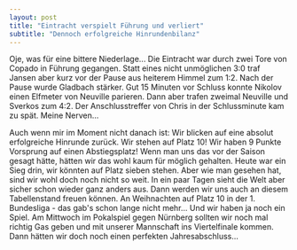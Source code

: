 ```yaml
---
layout: post
title: "Eintracht verspielt Führung und verliert"
subtitle: "Dennoch erfolgreiche Hinrundenbilanz"
---
```


Oje, was für eine bittere Niederlage... Die Eintracht war durch zwei Tore von Copado in Führung gegangen. Statt eines nicht unmöglichen 3:0 traf Jansen aber kurz vor der Pause aus heiterem Himmel zum 1:2. Nach der Pause wurde Gladbach stärker. Gut 15 Minuten vor Schluss konnte Nikolov einen Elfmeter von Neuville parieren. Dann aber trafen zweimal Neuville und Sverkos zum 4:2. Der Anschlusstreffer von Chris in der Schlussminute kam zu spät. Meine Nerven...

Auch wenn mir im Moment nicht danach ist: Wir blicken auf eine absolut erfolgreiche Hinrunde zurück. Wir stehen auf Platz 10! Wir haben 9 Punkte Vorsprung auf einen Abstiegsplatz! Wenn man uns das vor der Saison gesagt hätte, hätten wir das wohl kaum für möglich gehalten. Heute war ein Sieg drin, wir könnten auf Platz sieben stehen. Aber wie man gesehen hat, sind wir wohl doch noch nicht so weit. In ein paar Tagen sieht die Welt aber sicher schon wieder ganz anders aus. Dann werden wir uns auch an diesem Tabellenstand freuen können. An Weihnachten auf Platz 10 in der 1. Bundesliga - das gab's schon lange nicht mehr... Und wir haben ja noch ein Spiel. Am Mittwoch im Pokalspiel gegen Nürnberg sollten wir noch mal richtig Gas geben und mit unserer Mannschaft ins Viertelfinale kommen. Dann hätten wir doch noch einen perfekten Jahresabschluss...
